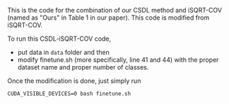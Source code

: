 This is the code for the combination of our CSDL method and iSQRT-COV (named as "Ours" in Table 1 in our paper). This code is modified from iSQRT-COV.

To run this CSDL-iSQRT-COV code, 
- put data in ``data`` folder and then 
- modify finetune.sh (more specifically, line 41 and 44) with the proper dataset name and proper number of classes. 

Once the modification is done, just simply run 
```
CUDA_VISIBLE_DEVICES=0 bash finetune.sh
```